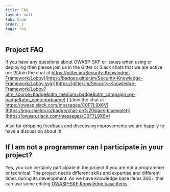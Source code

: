 ```yaml
---
title: FAQ
layout: null
tab: true
order: 2
tags: faq
---
```


## Project FAQ

If you have any questions about OWASP-SKF or issues when using or deploying then please join us in the Gitter or Slack chats that we are active on:
[![Join the chat at https://gitter.im/Security-Knowledge-Framework/Lobby](https://badges.gitter.im/Security-Knowledge-Framework/Lobby.svg)](https://gitter.im/Security-Knowledge-Framework/Lobby?utm_source=badge&utm_medium=badge&utm_campaign=pr-badge&utm_content=badge)
[![Join the chat at https://owasp.slack.com/messages/C0F7L9X6V](https://img.shields.io/badge/chat-on%20slack-blueviolet)](https://owasp.slack.com/messages/C0F7L9X6V)

Also for dropping feedback and discussing improvements we are happily to have a discussion about it!

## If I am not a programmer can I participate in your project?

Yes, you can certainly participate in the project if you are not a programmer or technical. The project needs different skills and expertise and different times during its development. As we have knowledge base items 300+ that can use some editing [OWASP-SKF Knowledge base items](https://github.com/blabla1337/skf-flask/tree/master/skf/markdown/knowledge_base)
